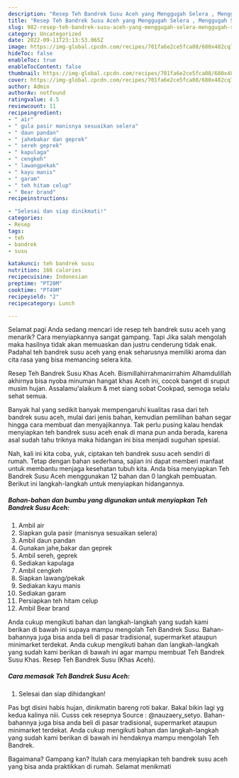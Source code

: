 ```yaml
---
description: "Resep Teh Bandrek Susu Aceh yang Menggugah Selera , Menggugah Selera"
title: "Resep Teh Bandrek Susu Aceh yang Menggugah Selera , Menggugah Selera"
slug: 982-resep-teh-bandrek-susu-aceh-yang-menggugah-selera-menggugah-selera
category: Uncategorized
date: 2022-09-11T23:13:53.065Z
image: https://img-global.cpcdn.com/recipes/701fa6e2ce5fca08/680x482cq70/teh-bandrek-susu-aceh-foto-resep-utama.jpg
hideToc: false
enableToc: true
enableTocContent: false
thumbnail: https://img-global.cpcdn.com/recipes/701fa6e2ce5fca08/680x482cq70/teh-bandrek-susu-aceh-foto-resep-utama.jpg
cover: https://img-global.cpcdn.com/recipes/701fa6e2ce5fca08/680x482cq70/teh-bandrek-susu-aceh-foto-resep-utama.jpg
author: Admin
authorAv: notfound
ratingvalue: 4.5
reviewcount: 11
recipeingredient:
- " air"
- " gula pasir manisnya sesuaikan selera"
- " daun pandan"
- " jahebakar dan geprek"
- " sereh geprek"
- " kapulaga"
- " cengkeh"
- " lawangpekak"
- " kayu manis"
- " garam"
- " teh hitam celup"
- " Bear brand"
recipeinstructions:

- "Selesai dan siap dinikmati!"
categories:
- Resep
tags:
- teh
- bandrek
- susu

katakunci: teh bandrek susu 
nutrition: 166 calories
recipecuisine: Indonesian
preptime: "PT20M"
cooktime: "PT49M"
recipeyield: "2"
recipecategory: Lunch

---
```



Selamat pagi Anda sedang mencari ide resep teh bandrek susu aceh yang menarik? Cara menyiapkannya sangat gampang. Tapi Jika salah mengolah maka hasilnya tidak akan memuaskan dan justru cenderung tidak enak. Padahal teh bandrek susu aceh yang enak seharusnya memiliki aroma dan cita rasa yang bisa memancing selera kita.


Resep Teh Bandrek Susu Khas Aceh. Bismillahirrahmanirrahim Alhamdulillah akhirnya bisa nyoba minuman hangat khas Aceh ini, cocok banget di sruput musim hujan. Assalamu&#39;alaikum &amp; met siang sobat Cookpad, semoga selalu sehat semua.

Banyak hal yang sedikit banyak mempengaruhi kualitas rasa dari teh bandrek susu aceh, mulai dari jenis bahan, kemudian pemilihan bahan segar hingga cara membuat dan menyajikannya. Tak perlu pusing kalau hendak menyiapkan teh bandrek susu aceh enak di mana pun anda berada, karena asal sudah tahu triknya maka hidangan ini bisa menjadi suguhan spesial.


Nah, kali ini kita coba, yuk, ciptakan teh bandrek susu aceh sendiri di rumah. Tetap dengan bahan sederhana, sajian ini dapat memberi manfaat untuk membantu menjaga kesehatan tubuh kita. Anda bisa menyiapkan Teh Bandrek Susu Aceh menggunakan 12 bahan dan 0 langkah pembuatan. Berikut ini langkah-langkah untuk menyiapkan hidangannya.

<!--inarticleads1-->

##### Bahan-bahan dan bumbu yang digunakan untuk menyiapkan Teh Bandrek Susu Aceh:

1. Ambil  air
1. Siapkan  gula pasir (manisnya sesuaikan selera)
1. Ambil  daun pandan
1. Gunakan  jahe,bakar dan geprek
1. Ambil  sereh, geprek
1. Sediakan  kapulaga
1. Ambil  cengkeh
1. Siapkan  lawang/pekak
1. Sediakan  kayu manis
1. Sediakan  garam
1. Persiapkan  teh hitam celup
1. Ambil  Bear brand


Anda cukup mengikuti bahan dan langkah-langkah yang sudah kami berikan di bawah ini supaya mampu mengolah Teh Bandrek Susu. Bahan-bahannya juga bisa anda beli di pasar tradisional, supermarket ataupun minimarket terdekat. Anda cukup mengikuti bahan dan langkah-langkah yang sudah kami berikan di bawah ini agar mampu membuat Teh Bandrek Susu Khas. Resep Teh Bandrek Susu (Khas Aceh). 

<!--inarticleads2-->

##### Cara memasak Teh Bandrek Susu Aceh:


1. Selesai dan siap dihidangkan!

Pas bgt disini habis hujan, dinikmatin bareng roti bakar. Bakal bikin lagi yg kedua kalinya niii. Cusss cek resepnya Source : @nauzaery_setyo. Bahan-bahannya juga bisa anda beli di pasar tradisional, supermarket ataupun minimarket terdekat. Anda cukup mengikuti bahan dan langkah-langkah yang sudah kami berikan di bawah ini hendaknya mampu mengolah Teh Bandrek. 

Bagaimana? Gampang kan? Itulah cara menyiapkan teh bandrek susu aceh yang bisa anda praktikkan di rumah. Selamat menikmati
